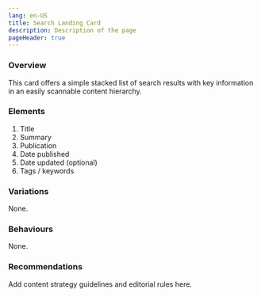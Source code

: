 ```yaml
---
lang: en-US
title: Search Landing Card
description: Description of the page
pageHeader: true
---
```


### Overview
This card offers a simple stacked list of search results with key information in an easily scannable content hierarchy.

### Elements
<DemoSearchLanding />

<div>
    <ol>
        <li>Title</li> 
        <li>Summary</li>
        <li>Publication</li>
        <li>Date published</li>
        <li>Date updated (optional)</li>
        <li>Tags / keywords</li>
    </ol>
</div>

### Variations
None.

### Behaviours
None.

### Recommendations
Add content strategy guidelines and editorial rules here.

